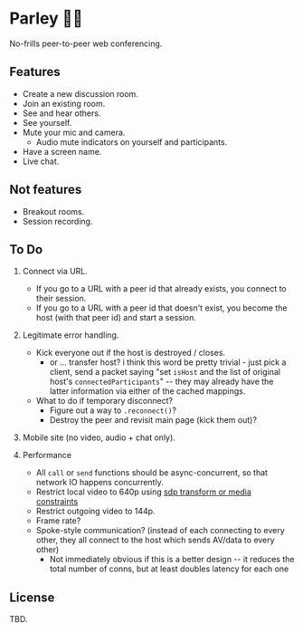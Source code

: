 # Parley 🏴‍☠️

No-frills peer-to-peer web conferencing.

## Features

- Create a new discussion room.
- Join an existing room.
- See and hear others.
- See yourself.
- Mute your mic and camera.
  - Audio mute indicators on yourself and participants.
- Have a screen name.
- Live chat.

## Not features

- Breakout rooms.
- Session recording.

## To Do

1. Connect via URL.

   - If you go to a URL with a peer id that already exists, you connect to their session.
   - If you go to a URL with a peer id that doesn't exist, you become the host (with that peer id) and start a session.

2. Legitimate error handling.

   - Kick everyone out if the host is destroyed / closes.
     - or ... transfer host? i think this word be pretty trivial - just pick a client, send a packet saying "set `isHost` and the list of original host's `connectedParticipants`" -- they may already have the latter information via either of the cached mappings.
   - What to do if temporary disconnect?
     - Figure out a way to `.reconnect()`?
     - Destroy the peer and revisit main page (kick them out)?

3. Mobile site (no video, audio + chat only).
4. Performance

   - All `call` or `send` functions should be async-concurrent, so that network IO happens concurrently.
   - Restrict local video to 640p using [sdp transform or media constraints](https://stackoverflow.com/questions/71838689/how-to-use-sdptransform-in-peerjs-for-high-quality-audio-bitrate)
   - Restrict outgoing video to 144p.
   - Frame rate?
   - Spoke-style communication? (instead of each connecting to every other, they all connect to the host which sends AV/data to every other)
     - Not immediately obvious if this is a better design -- it reduces the total number of conns, but at least doubles latency for each one

## License

TBD.
